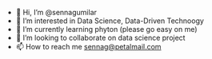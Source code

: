 - 👋 Hi, I’m @sennagumilar
- 👀 I’m interested in Data Science, Data-Driven Technoogy
- 🌱 I’m currently learning phyton (please go easy on me)
- 💞️ I’m looking to collaborate on data science project
- 📫 How to reach me sennag@petalmail.com

<!---
sennagumilar/sennagumilar is a ✨ special ✨ repository because its `README.md` (this file) appears on your GitHub profile.
You can click the Preview link to take a look at your changes.
--->
